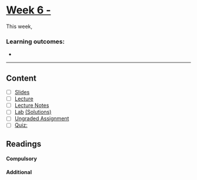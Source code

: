 # [Week 6 - ]()
This week, 

### Learning outcomes:

- 

---

## Content
- [ ] [Slides]()
- [ ] [Lecture]()
- [ ] [Lecture Notes]()
- [ ] [Lab]() [(Solutions)]()
- [ ] [Ungraded Assignment]()
- [ ] [Quiz: ]()
 
## Readings
#### Compulsory


#### Additional


